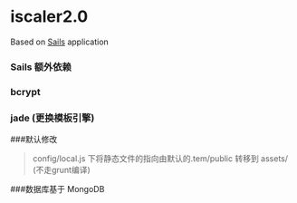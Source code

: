 # iscaler2.0

Based on [Sails](http://sailsjs.org) application

### Sails 额外依赖
### bcrypt
### jade (更换模板引擎)

###默认修改
> config/local.js 下将静态文件的指向由默认的.tem/public 转移到 assets/ (不走grunt编译)

###数据库基于 MongoDB